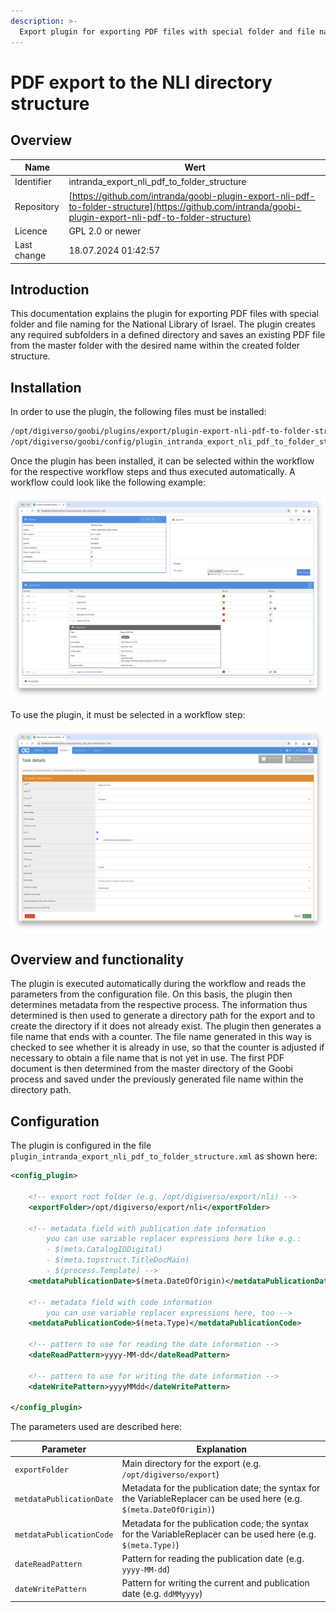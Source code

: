 ```yaml
---
description: >-
  Export plugin for exporting PDF files with special folder and file naming for the National Library of Israel.
---
```


# PDF export to the NLI directory structure

## Overview

Name                     | Wert
-------------------------|-----------
Identifier               | intranda_export_nli_pdf_to_folder_structure
Repository               | [https://github.com/intranda/goobi-plugin-export-nli-pdf-to-folder-structure](https://github.com/intranda/goobi-plugin-export-nli-pdf-to-folder-structure)
Licence              | GPL 2.0 or newer 
Last change    | 18.07.2024 01:42:57


## Introduction
This documentation explains the plugin for exporting PDF files with special folder and file naming for the National Library of Israel. The plugin creates any required subfolders in a defined directory and saves an existing PDF file from the master folder with the desired name within the created folder structure.

## Installation
In order to use the plugin, the following files must be installed:

```bash
/opt/digiverso/goobi/plugins/export/plugin-export-nli-pdf-to-folder-structure-base.jar
/opt/digiverso/goobi/config/plugin_intranda_export_nli_pdf_to_folder_structure.xml
```

Once the plugin has been installed, it can be selected within the workflow for the respective workflow steps and thus executed automatically. A workflow could look like the following example:

![Example of a workflow structure](images/goobi-plugin-export-nli-pdf-to-folder-structure_screen1_en.png)

To use the plugin, it must be selected in a workflow step:

![Configuration of the workflow step for using the plugin](images/goobi-plugin-export-nli-pdf-to-folder-structure_screen2_en.png)


## Overview and functionality
The plugin is executed automatically during the workflow and reads the parameters from the configuration file. On this basis, the plugin then determines metadata from the respective process. The information thus determined is then used to generate a directory path for the export and to create the directory if it does not already exist. The plugin then generates a file name that ends with a counter. The file name generated in this way is checked to see whether it is already in use, so that the counter is adjusted if necessary to obtain a file name that is not yet in use. The first PDF document is then determined from the master directory of the Goobi process and saved under the previously generated file name within the directory path.


## Configuration
The plugin is configured in the file `plugin_intranda_export_nli_pdf_to_folder_structure.xml` as shown here:

```xml
<config_plugin>
 
    <!-- export root folder (e.g. /opt/digiverso/export/nli) -->
	<exportFolder>/opt/digiverso/export/nli</exportFolder>
	
	<!-- metadata field with publication date information
		you can use variable replacer expressions here like e.g.: 
		- $(meta.CatalogIDDigital) 
		- $(meta.topstruct.TitleDocMain) 
		- $(process.Template) -->
	<metdataPublicationDate>$(meta.DateOfOrigin)</metdataPublicationDate>

	<!-- metadata field with code information 
		you can use variable replacer expressions here, too -->
	<metdataPublicationCode>$(meta.Type)</metdataPublicationCode>

	<!-- pattern to use for reading the date information -->
	<dateReadPattern>yyyy-MM-dd</dateReadPattern>

	<!-- pattern to use for writing the date information -->
	<dateWritePattern>yyyyMMdd</dateWritePattern>

</config_plugin>
```

The parameters used are described here: 

Parameter                | Explanation
-------------------------|------------------------------------
`exportFolder`           | Main directory for the export (e.g. `/opt/digiverso/export`)
`metdataPublicationDate` | Metadata for the publication date; the syntax for the VariableReplacer can be used here (e.g. `$(meta.DateOfOrigin)`)
`metdataPublicationCode` | Metadata for the publication code; the syntax for the VariableReplacer can be used here (e.g. `$(meta.Type)`)
`dateReadPattern`        | Pattern for reading the publication date (e.g. `yyyy-MM-dd`)
`dateWritePattern`       | Pattern for writing the current and publication date (e.g. `ddMMyyyy`)